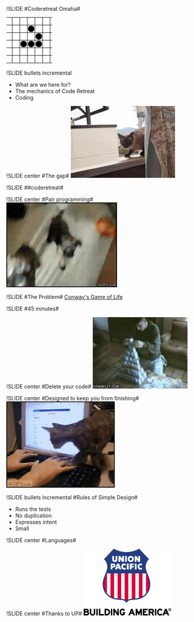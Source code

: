 !SLIDE
#Coderetreat Omaha#

![Glider](glider.gif)

!SLIDE bullets incremental

* What are we here for?
* The mechanics of Code Retreat
* Coding

!SLIDE center
#The gap#
![experiment](experiment.gif)

!SLIDE
#\#coderetreat#

!SLIDE center
#Pair programming#
![pair up](pairup.gif)

!SLIDE
#The Problem#
[Conway's Game of Life](http://en.wikipedia.org/wiki/Conway's_Game_of_Life)

!SLIDE
#45 minutes#

!SLIDE center
#Delete your code#
![delete-code](delete-code.gif)

!SLIDE center
#Designed to keep you from finishing#
![cat-keyboard](cat-keyboard.gif)

!SLIDE bullets incremental
#Rules of Simple Design#
 * Runs the tests
 * No duplication
 * Expresses intent
 * Small

!SLIDE center
#Languages#

!SLIDE center
#Thanks to UP#
![UP Logo](up-logo.png)
